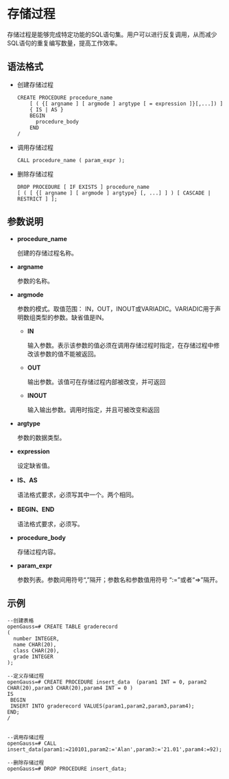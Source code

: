 # 存储过程

存储过程是能够完成特定功能的SQL语句集。用户可以进行反复调用，从而减少SQL语句的重复编写数量，提高工作效率。

## 语法格式<a name="zh-cn_topic_0283136646_zh-cn_topic_0237122110_zh-cn_topic_0059778640_sbee45c05d759429e9b8cb27ddd67bd30"></a>

-   创建存储过程

    ```
    CREATE PROCEDURE procedure_name
        [ ( {[ argname ] [ argmode ] argtype [ = expression ]}[,...]) ]
        { IS | AS } 
        BEGIN
          procedure_body
        END
    /
    ```


-   调用存储过程

    ```
    CALL procedure_name ( param_expr );
    ```


-   删除存储过程

    ```
    DROP PROCEDURE [ IF EXISTS ] procedure_name 
    [ ( [ {[ argname ] [ argmode ] argtype} [, ...] ] ) [ CASCADE | RESTRICT ] ];
    ```


## 参数说明<a name="zh-cn_topic_0283136646_zh-cn_topic_0237122110_zh-cn_topic_0059778640_scd93d84d9e624b5e831d78d47a830ca4"></a>

-   **procedure\_name**

    创建的存储过程名称。

-   **argname**

    参数的名称。

-   **argmode**

    参数的模式。取值范围： IN，OUT，INOUT或VARIADIC。VARIADIC用于声明数组类型的参数。缺省值是IN。

    -   **IN**

        输入参数。表示该参数的值必须在调用存储过程时指定，在存储过程中修改该参数的值不能被返回。

    -   **OUT**

        输出参数。该值可在存储过程内部被改变，并可返回

    -   **INOUT**

        输入输出参数。调用时指定，并且可被改变和返回


-   **argtype**

    参数的数据类型。

-   **expression**

    设定缺省值。

-   **IS、AS**

    语法格式要求，必须写其中一个。两个相同。

-   **BEGIN、END**

    语法格式要求，必须写。

-   **procedure\_body**

    存储过程内容。

-   **param\_expr**

    参数列表。参数间用符号“,”隔开；参数名和参数值用符号 “:=”或者“=\>”隔开。


## 示例<a name="zh-cn_topic_0283136560_zh-cn_topic_0237122104_zh-cn_topic_0059778837_scc61c5d3cc3e48c1a1ef323652dda821"></a>

```
--创建表格
openGauss=# CREATE TABLE graderecord  
(  
  number INTEGER,  
  name CHAR(20),  
  class CHAR(20),  
  grade INTEGER
);

--定义存储过程
openGauss=# CREATE PROCEDURE insert_data  (param1 INT = 0, param2 CHAR(20),param3 CHAR(20),param4 INT = 0 ) 
IS
 BEGIN 
 INSERT INTO graderecord VALUES(param1,param2,param3,param4);  
END;
/


--调用存储过程
openGauss=# CALL  insert_data(param1:=210101,param2:='Alan',param3:='21.01',param4:=92);

--删除存储过程
openGauss=# DROP PROCEDURE insert_data;
```

